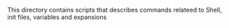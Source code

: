 This directory contains scripts that describes commands relateed to  Shell, init files, variables and expansions
